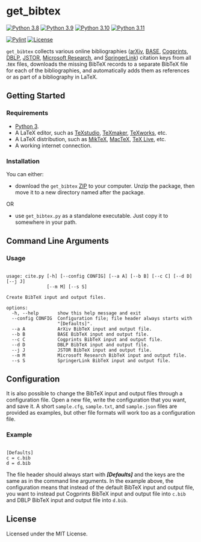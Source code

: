 # get_bibtex

[![Python 3.8](https://img.shields.io/badge/Python-3.8-blue?&logo=Python&logoColor=white)](https://www.python.org/)
[![Python 3.9](https://img.shields.io/badge/Python-3.9-blue?&logo=Python&logoColor=white)](https://www.python.org/)
[![Python 3.10](https://img.shields.io/badge/Python-3.10-blue?&logo=Python&logoColor=white)](https://www.python.org/)
[![Python 3.11](https://img.shields.io/badge/Python-3.11-blue?&logo=Python&logoColor=white)](https://www.python.org/)

[![Pylint](https://img.shields.io/github/actions/workflow/status/gretaisafantasy/get_bibtex/pylint.yml?branch=main)](https://github.com/gretaisafantasy/get_bibtex/actions/workflows/pylint.yml)
[![License](https://img.shields.io/badge/license-MIT-_red.svg)](https://opensource.org/licenses/MIT)

`get_bibtex` collects various online bibliographies ([arXiv](https://arxiv.org/), [BASE](https://www.base-search.net/), [Cogprints](https://web-archive.southampton.ac.uk/cogprints.org/), [DBLP](https://dblp.org/), [JSTOR](https://www.jstor.org/), [Microsoft Research](https://www.microsoft.com/en-us/research/), and [SpringerLink](https://link.springer.com/)) citation keys from all .tex files, downloads the missing BibTeX records to a separate BibTeX file for each of the bibliographies, and automatically adds them as references or as part of a bibliography in LaTeX.

## Getting Started

### Requirements
- [Python 3](https://www.python.org/downloads/).
- A LaTeX editor, such as [TeXstudio](https://www.texstudio.org/), [TeXmaker](https://www.xm1math.net/texmaker/), [TeXworks](https://www.tug.org/texworks/), etc.
- A LaTeX distribution, such as [MikTeX](https://miktex.org/), [MacTeX](https://www.tug.org/mactex/), [TeX Live](https://www.tug.org/texlive/), etc.
- A working internet connection.

### Installation

You can either: 
- download the `get_bibtex` [ZIP](https://github.com/gretaisafantasy/get_bibtex/archive/refs/heads/main.zip) to your computer. Unzip the package, then move it to a new directory named after the package.

OR

- use `get_bibtex.py` as a standalone executable. Just copy it to somewhere in your path.

## Command Line Arguments


### Usage

```

usage: cite.py [-h] [--config CONFIG] [--a A] [--b B] [--c C] [--d D] [--j J]
               [--m M] [--s S]

Create BibTeX input and output files.

options:
  -h, --help       show this help message and exit
  --config CONFIG  Configuration file; file header always starts with
                   "[Defaults]".
  --a A            ArXiv BibTeX input and output file.
  --b B            BASE BibTeX input and output file.
  --c C            Cogprints BibTeX input and output file.
  --d D            DBLP BibTeX input and output file.
  --j J            JSTOR BibTeX input and output file.
  --m M            Microsoft Research BibTeX input and output file.
  --s S            SpringerLink BibTeX input and output file.

```

## Configuration
It is also possible to change the BibTeX input and output files through a configuration file. Open a new file, write the configuration that you want, and save it. A short `sample.cfg`, `sample.txt`, and `sample.json` files are provided as examples, but other file formats will work too as a configuration file.

### Example

```

[Defaults]
c = c.bib
d = d.bib

```

The file header should always start with **_[Defaults]_** and the keys are the same as in the command line arguments. In the example above, the configuration means that instead of the default BibTeX input and output file, you want to instead put Cogprints BibTeX input and output file into `c.bib` and DBLP BibTeX input and output file into `d.bib`.



## License

Licensed under the MIT License.
